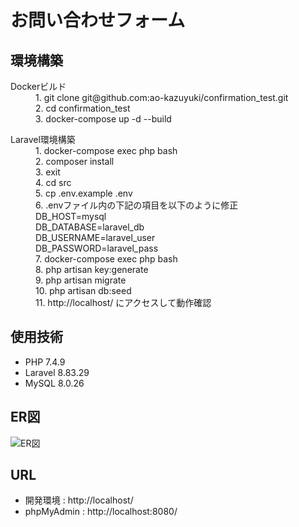 # お問い合わせフォーム

## 環境構築
<dl>
    <dt>Dockerビルド</dt>
    <dd>1. git clone git@github.com:ao-kazuyuki/confirmation_test.git</dd>
    <dd>2. cd confirmation_test</dd>
    <dd>3. docker-compose up -d --build</dd>
</dl>

<dl>
    <dt>Laravel環境構築</dt>
    <dd>1. docker-compose exec php bash</dd>
    <dd>2. composer install</dd>
    <dd>3. exit
    <dd>4. cd src</dd>
    <dd>5. cp .env.example .env</dd>
    <dd>6. .envファイル内の下記の項目を以下のように修正</dd>
    <dd>DB_HOST=mysql</dd>
    <dd>DB_DATABASE=laravel_db</dd>
    <dd>DB_USERNAME=laravel_user</dd>
    <dd>DB_PASSWORD=laravel_pass</dd>
    <dd>7. docker-compose exec php bash</dd>
    <dd>8. php artisan key:generate</dd>
    <dd>9. php artisan migrate</dd>
    <dd>10. php artisan db:seed</dd>
    <dd>11. http://localhost/ にアクセスして動作確認</dd>
</dl>

## 使用技術
* PHP 7.4.9
* Laravel 8.83.29
* MySQL 8.0.26

## ER図
![ER図](./ER図.png)

## URL
* 開発環境 : http://localhost/
* phpMyAdmin : http://localhost:8080/